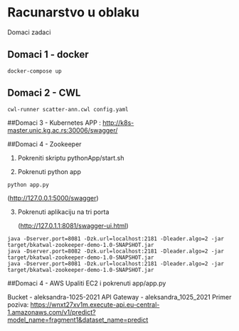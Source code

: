 # Racunarstvo u oblaku 
Domaci zadaci

## Domaci 1 - docker
```
docker-compose up
```

## Domaci 2 - CWL
```
cwl-runner scatter-ann.cwl config.yaml
```

##Domaci 3 - Kubernetes
APP : http://k8s-master.unic.kg.ac.rs:30006/swagger/

##Domaci 4 - Zookeeper
1. Pokreniti skriptu pythonApp/start.sh

2. Pokrenuti python app
```
python app.py
```
   (http://127.0.0.1:5000/swagger)

3. Pokrenuti aplikaciju na tri porta

   (http://127.0.1.1:8081/swagger-ui.html)
```
java -Dserver.port=8081 -Dzk.url=localhost:2181 -Dleader.algo=2 -jar target/bkatwal-zookeeper-demo-1.0-SNAPSHOT.jar
java -Dserver.port=8082 -Dzk.url=localhost:2181 -Dleader.algo=2 -jar target/bkatwal-zookeeper-demo-1.0-SNAPSHOT.jar
java -Dserver.port=8081 -Dzk.url=localhost:2181 -Dleader.algo=2 -jar target/bkatwal-zookeeper-demo-1.0-SNAPSHOT.jar
```

##Domaci 4 - AWS 
Upaliti EC2 i pokrenuti app/app.py

Bucket - aleksandra-1025-2021
API Gateway - aleksandra_1025_2021
Primer poziva: https://wnxt27xv1m.execute-api.eu-central-1.amazonaws.com/v1/predict?model_name=fragment1&dataset_name=predict



